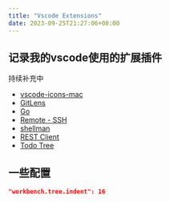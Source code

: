 ```yaml
---
title: "Vscode Extensions"
date: 2023-09-25T21:27:06+08:00
---
```


## 记录我的vscode使用的扩展插件

持续补充中

- [vscode-icons-mac](https://marketplace.visualstudio.com/items?itemName=wayou.vscode-icons-mac)
- [GitLens](https://marketplace.visualstudio.com/items?itemName=eamodio.gitlens)
- [Go](https://marketplace.visualstudio.com/items?itemName=golang.go)
- [Remote - SSH](https://marketplace.visualstudio.com/items?itemName=ms-vscode-remote.remote-ssh)
- [shellman](https://marketplace.visualstudio.com/items?itemName=Remisa.shellman)
- [REST Client](https://marketplace.visualstudio.com/items?itemName=humao.rest-client)
- [Todo Tree](https://marketplace.visualstudio.com/items?itemName=Gruntfuggly.todo-tree)

## 一些配置

```json
"workbench.tree.indent": 16
```